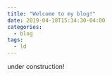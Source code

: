 ```yaml
---
title: "Welcome to my blog!"
date: 2019-04-18T15:34:30-04:00
categories:
  - blog
tags:
  - ld
---
```



under construction! 
